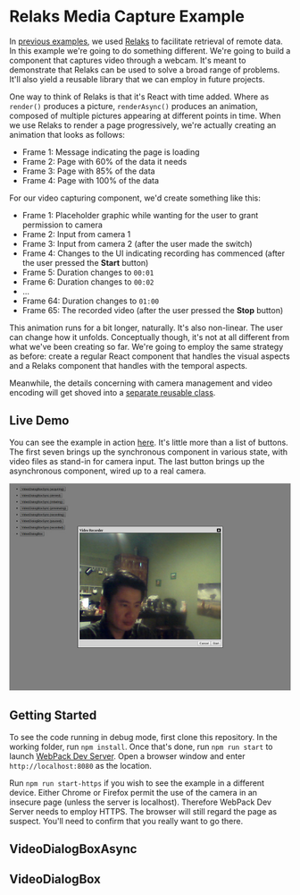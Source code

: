 Relaks Media Capture Example
============================

In [previous examples](https://github.com/trambarhq/relaks#examples), we used [Relaks](https://github.com/trambarhq/relaks) to facilitate retrieval of remote data. In this example we're going to do something different. We're going to build a component that captures video through a webcam. It's meant to demonstrate that Relaks can be used to solve a broad range of problems. It'll also yield a reusable library that we can employ in future projects.

One way to think of Relaks is that it's React with time added. Where as `render()` produces a picture, `renderAsync()` produces an animation, composed of multiple pictures appearing at different points in time. When we use Relaks to render a page progressively, we're actually creating an animation that looks as follows:

* Frame 1: Message indicating the page is loading
* Frame 2: Page with 60% of the data it needs
* Frame 3: Page with 85% of the data
* Frame 4: Page with 100% of the data

For our video capturing component, we'd create something like this:

* Frame 1: Placeholder graphic while wanting for the user to grant permission to camera
* Frame 2: Input from camera 1
* Frame 3: Input from camera 2 (after the user made the switch)
* Frame 4: Changes to the UI indicating recording has commenced (after the user pressed the **Start** button)
* Frame 5: Duration changes to `00:01`
* Frame 6: Duration changes to `00:02`
*  ...
* Frame 64: Duration changes to `01:00`
* Frame 65: The recorded video (after the user pressed the **Stop** button)

This animation runs for a bit longer, naturally. It's also non-linear. The user can change how it unfolds. Conceptually though, it's not at all different from what we've been creating so far. We're going to employ the same strategy as before: create a regular React component that handles the visual aspects and a Relaks component that handles with the temporal aspects.

Meanwhile, the details concerning with camera management and video encoding will get shoved into a [separate reusable class](https://github.com/trambarhq/relaks-media-capture).

## Live Demo

You can see the example in action [here](https://trambar.io/examples/media-capture/). It's little more than a list of buttons. The first seven brings up the synchronous component in various state, with video files as stand-in for camera input. The last button brings up the asynchronous component, wired up to a real camera.

![Screen shot](docs/img/screenshot.jpg)

## Getting Started

To see the code running in debug mode, first clone this repository. In the working folder, run `npm install`. Once that's done, run `npm run start` to launch [WebPack Dev Server](https://webpack.js.org/configuration/dev-server/). Open a browser window and enter `http://localhost:8080` as the location.

Run `npm run start-https` if you wish to see the example in a different device. Either Chrome or Firefox permit the use of the camera in an insecure page (unless the server is localhost). Therefore WebPack Dev Server needs to employ HTTPS. The browser will still regard the page as suspect. You'll need to confirm that you really want to go there.

## VideoDialogBoxAsync

## VideoDialogBox
